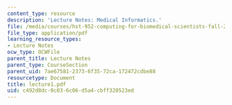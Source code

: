 ```yaml
---
content_type: resource
description: 'Lecture Notes: Medical Informatics.'
file: /media/courses/hst-952-computing-for-biomedical-scientists-fall-2002/c492d8dc0c036c06d5a4cbff320523ed_lecture1.pdf
file_type: application/pdf
learning_resource_types:
- Lecture Notes
ocw_type: OCWFile
parent_title: Lecture Notes
parent_type: CourseSection
parent_uid: 7ae67581-2373-6f35-72ca-172472cdbe88
resourcetype: Document
title: lecture1.pdf
uid: c492d8dc-0c03-6c06-d5a4-cbff320523ed
---
```

